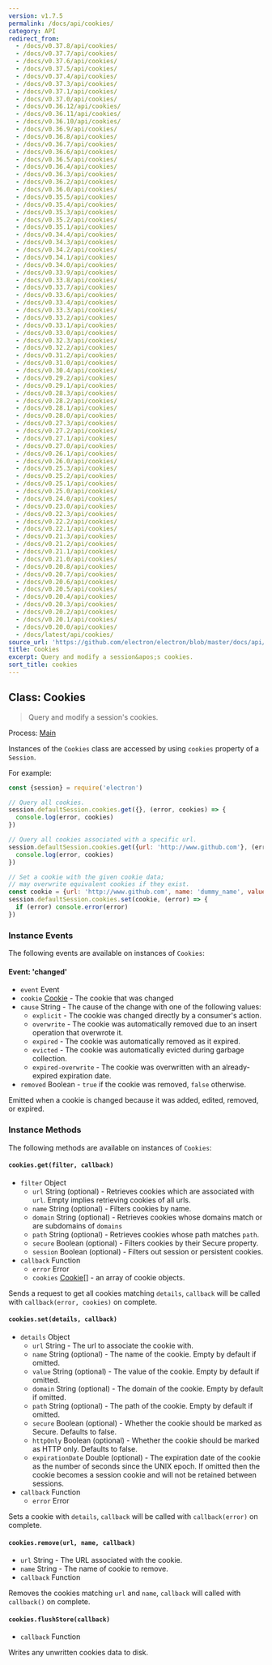 ```yaml
---
version: v1.7.5
permalink: /docs/api/cookies/
category: API
redirect_from:
  - /docs/v0.37.8/api/cookies/
  - /docs/v0.37.7/api/cookies/
  - /docs/v0.37.6/api/cookies/
  - /docs/v0.37.5/api/cookies/
  - /docs/v0.37.4/api/cookies/
  - /docs/v0.37.3/api/cookies/
  - /docs/v0.37.1/api/cookies/
  - /docs/v0.37.0/api/cookies/
  - /docs/v0.36.12/api/cookies/
  - /docs/v0.36.11/api/cookies/
  - /docs/v0.36.10/api/cookies/
  - /docs/v0.36.9/api/cookies/
  - /docs/v0.36.8/api/cookies/
  - /docs/v0.36.7/api/cookies/
  - /docs/v0.36.6/api/cookies/
  - /docs/v0.36.5/api/cookies/
  - /docs/v0.36.4/api/cookies/
  - /docs/v0.36.3/api/cookies/
  - /docs/v0.36.2/api/cookies/
  - /docs/v0.36.0/api/cookies/
  - /docs/v0.35.5/api/cookies/
  - /docs/v0.35.4/api/cookies/
  - /docs/v0.35.3/api/cookies/
  - /docs/v0.35.2/api/cookies/
  - /docs/v0.35.1/api/cookies/
  - /docs/v0.34.4/api/cookies/
  - /docs/v0.34.3/api/cookies/
  - /docs/v0.34.2/api/cookies/
  - /docs/v0.34.1/api/cookies/
  - /docs/v0.34.0/api/cookies/
  - /docs/v0.33.9/api/cookies/
  - /docs/v0.33.8/api/cookies/
  - /docs/v0.33.7/api/cookies/
  - /docs/v0.33.6/api/cookies/
  - /docs/v0.33.4/api/cookies/
  - /docs/v0.33.3/api/cookies/
  - /docs/v0.33.2/api/cookies/
  - /docs/v0.33.1/api/cookies/
  - /docs/v0.33.0/api/cookies/
  - /docs/v0.32.3/api/cookies/
  - /docs/v0.32.2/api/cookies/
  - /docs/v0.31.2/api/cookies/
  - /docs/v0.31.0/api/cookies/
  - /docs/v0.30.4/api/cookies/
  - /docs/v0.29.2/api/cookies/
  - /docs/v0.29.1/api/cookies/
  - /docs/v0.28.3/api/cookies/
  - /docs/v0.28.2/api/cookies/
  - /docs/v0.28.1/api/cookies/
  - /docs/v0.28.0/api/cookies/
  - /docs/v0.27.3/api/cookies/
  - /docs/v0.27.2/api/cookies/
  - /docs/v0.27.1/api/cookies/
  - /docs/v0.27.0/api/cookies/
  - /docs/v0.26.1/api/cookies/
  - /docs/v0.26.0/api/cookies/
  - /docs/v0.25.3/api/cookies/
  - /docs/v0.25.2/api/cookies/
  - /docs/v0.25.1/api/cookies/
  - /docs/v0.25.0/api/cookies/
  - /docs/v0.24.0/api/cookies/
  - /docs/v0.23.0/api/cookies/
  - /docs/v0.22.3/api/cookies/
  - /docs/v0.22.2/api/cookies/
  - /docs/v0.22.1/api/cookies/
  - /docs/v0.21.3/api/cookies/
  - /docs/v0.21.2/api/cookies/
  - /docs/v0.21.1/api/cookies/
  - /docs/v0.21.0/api/cookies/
  - /docs/v0.20.8/api/cookies/
  - /docs/v0.20.7/api/cookies/
  - /docs/v0.20.6/api/cookies/
  - /docs/v0.20.5/api/cookies/
  - /docs/v0.20.4/api/cookies/
  - /docs/v0.20.3/api/cookies/
  - /docs/v0.20.2/api/cookies/
  - /docs/v0.20.1/api/cookies/
  - /docs/v0.20.0/api/cookies/
  - /docs/latest/api/cookies/
source_url: 'https://github.com/electron/electron/blob/master/docs/api/cookies.md'
title: Cookies
excerpt: Query and modify a session&apos;s cookies.
sort_title: cookies
---
```




<!--


                                      ::::
                                    :o+//+o:
                                    +o    oo-
                                    :o+//oo/+o/
                                      -::-   -oo:
                                               /s/
                      -::::::::-                :s/  :::--
                  :+oo+////////+:        -:/+oo/ :s:-///++oo+:
                /o+:                -/+oo+/:-     +o-      -:+o:
               /s:              -:+o+/:           -o+         :s/
              -s/            -/oo/:                /s-         +s-
              -s/         -/oo/-                   -s/         /s-
               oo       :+o/-                       oo         oo
               -s/    :oo/                          /s-       /s-
                :s/ :oo:              -::-          /s-      /s:
                  -+o/               /ssss/         :s:    -+o-
                 :o+--               /ssss/         :s:   :o+-
                :s/  +o:              -::-          /s-   --
               -s/    :+o/-                         /s-
               oo       -+o+-                       oo
              -s/         -/oo/-                   -s/
             -+soo+:         -/oo/:                /s-      /oooo+-
             o+   :s:           -:+o+/:-          -o+      /s:  -oo
             oo:--/s:       ::      -:+oo+/:-     -/-      /s/--:o+
              :+++/-        :s:          -:/+ooo++//////++oo//+o+:
                             /s:                --::::::--
                              /s/              /s-
                               :oo:          :oo:
                                 /oo/-    -/oo/
                                   -/+oooo+/-





                   _______  _______  _______  _______  __
                  |       ||       ||       ||       ||  |
                  |  _____||_     _||   _   ||    _  ||  |
                  | |_____   |   |  |  | |  ||   |_| ||  |
                  |_____  |  |   |  |  |_|  ||    ___||__|
                   _____| |  |   |  |       ||   |     __
                  |_______|  |___|  |_______||___|    |__|


    This file is generated automatically, so it should not be edited.

    To make changes, head over to the electron/electron repository:

    https://github.com/electron/electron/blob/master/docs/api/cookies.md

    Thanks!

-->
## Class: Cookies

> Query and modify a session's cookies.

Process: [Main]({{site.baseurl}}/docs/glossary#main-process)

Instances of the `Cookies` class are accessed by using `cookies` property of a `Session`.

For example:

```javascript
const {session} = require('electron')

// Query all cookies.
session.defaultSession.cookies.get({}, (error, cookies) => {
  console.log(error, cookies)
})

// Query all cookies associated with a specific url.
session.defaultSession.cookies.get({url: 'http://www.github.com'}, (error, cookies) => {
  console.log(error, cookies)
})

// Set a cookie with the given cookie data;
// may overwrite equivalent cookies if they exist.
const cookie = {url: 'http://www.github.com', name: 'dummy_name', value: 'dummy'}
session.defaultSession.cookies.set(cookie, (error) => {
  if (error) console.error(error)
})
```

### Instance Events

The following events are available on instances of `Cookies`:

#### Event: 'changed'

*   `event` Event
*   `cookie` [Cookie]({{site.baseurl}}/docs/api/structures/cookie) - The cookie that was changed
*   `cause` String - The cause of the change with one of the following values:
    *   `explicit` - The cookie was changed directly by a consumer's action.
    *   `overwrite` - The cookie was automatically removed due to an insert operation that overwrote it.
    *   `expired` - The cookie was automatically removed as it expired.
    *   `evicted` - The cookie was automatically evicted during garbage collection.
    *   `expired-overwrite` - The cookie was overwritten with an already-expired expiration date.
*   `removed` Boolean - `true` if the cookie was removed, `false` otherwise.

Emitted when a cookie is changed because it was added, edited, removed, or expired.

### Instance Methods

The following methods are available on instances of `Cookies`:

#### `cookies.get(filter, callback)`

*   `filter` Object
    *   `url` String (optional) - Retrieves cookies which are associated with `url`. Empty implies retrieving cookies of all urls.
    *   `name` String (optional) - Filters cookies by name.
    *   `domain` String (optional) - Retrieves cookies whose domains match or are subdomains of `domains`
    *   `path` String (optional) - Retrieves cookies whose path matches `path`.
    *   `secure` Boolean (optional) - Filters cookies by their Secure property.
    *   `session` Boolean (optional) - Filters out session or persistent cookies.
*   `callback` Function
    *   `error` Error
    *   `cookies` [Cookie[]]({{site.baseurl}}/docs/api/structures/cookie) - an array of cookie objects.

Sends a request to get all cookies matching `details`, `callback` will be called with `callback(error, cookies)` on complete.

#### `cookies.set(details, callback)`

*   `details` Object
    *   `url` String - The url to associate the cookie with.
    *   `name` String (optional) - The name of the cookie. Empty by default if omitted.
    *   `value` String (optional) - The value of the cookie. Empty by default if omitted.
    *   `domain` String (optional) - The domain of the cookie. Empty by default if omitted.
    *   `path` String (optional) - The path of the cookie. Empty by default if omitted.
    *   `secure` Boolean (optional) - Whether the cookie should be marked as Secure. Defaults to false.
    *   `httpOnly` Boolean (optional) - Whether the cookie should be marked as HTTP only. Defaults to false.
    *   `expirationDate` Double (optional) - The expiration date of the cookie as the number of seconds since the UNIX epoch. If omitted then the cookie becomes a session cookie and will not be retained between sessions.
*   `callback` Function
    *   `error` Error

Sets a cookie with `details`, `callback` will be called with `callback(error)` on complete.

#### `cookies.remove(url, name, callback)`

*   `url` String - The URL associated with the cookie.
*   `name` String - The name of cookie to remove.
*   `callback` Function

Removes the cookies matching `url` and `name`, `callback` will called with `callback()` on complete.

#### `cookies.flushStore(callback)`

*   `callback` Function

Writes any unwritten cookies data to disk.
